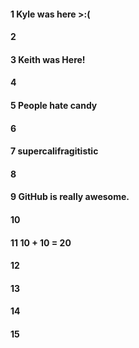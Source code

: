 #### 1 Kyle was here >:(
#### 2
#### 3 Keith was Here!
#### 4
#### 5 People hate candy
#### 6
#### 7 supercalifragitistic
#### 8
#### 9 GitHub is really awesome.
#### 10
#### 11 10 + 10 = 20
#### 12
#### 13
#### 14
#### 15
